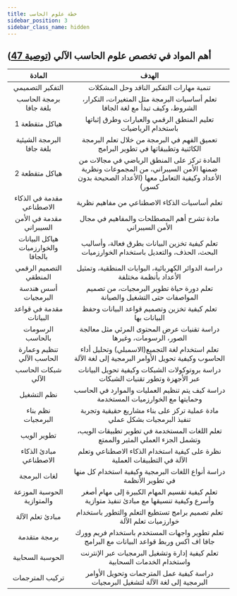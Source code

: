 ```yaml
---
title: خطة علوم الحاسب
sidebar_position: 3
sidebar_class_name: hidden
---
```


## أهم المواد في تخصص علوم الحاسب الآلي ([توصية 47](https://uqu.edu.sa/ccomp_csai/App/Plans?major=478&type=1&edition=47))

| المادة | الهدف |
|  :---: | :---: |
| التفكير التصميمي | تنمية مهارات التفكير الناقد وحل المشكلات |
| برمجة الحاسب بلغة جافا | تعلم أساسيات البرمجة مثل المتغيرات، التكرار، الشروط، وكيف تبدأ مع لغة الجافا |
| هياكل متقطعة 1 | تعليم المنطق الرقمي والعبارات وطرق إثباتها باستخدام الرياضيات |
| البرمجة الشيئية بلغة جافا | تعميق الفهم في البرمجة من خلال تعلم البرمجة الكائنية وتطبيقاتها في تطوير البرامج |
| هياكل متقطعة 2 | المادة تركز على المنطق الرياضي في مجالات من ضمنها الأمن السيبراني، من المجموعات ونظرية الأعداد وكيفية التعامل معها (الأعداد الصحيحة بدون كسور) |
| مقدمة في الذكاء الاصطناعي | تعلم أساسيات الذكاء الاصطناعي من مفاهيم نظرية |
| مقدمة في الأمن السيبراني | مادة تشرح أهم المصطلحات والمفاهيم في مجال الأمن السيبراني |
| هياكل البيانات والخوارزميات بالجافا | تعلم كيفية تخزين البيانات بطرق فعالة، وأساليب البحث، الحذف، والتعديل باستخدام الخوارزميات |
| التصميم الرقمي المنطقي | دراسة الدوائر الكهربائية، البوابات المنطقية، وتمثيل الأعداد بأنظمة مختلفة |
| أسس هندسة البرمجيات | تعلم دورة حياة تطوير البرمجيات، من تصميم المواصفات حتى التشغيل والصيانة |
| مقدمة في قواعد البيانات | تعلم كيفية تخزين وتصميم قواعد البيانات وحفظ البيانات بها |
| الرسومات بالحاسب | دراسة تقنيات عرض المحتوى المرئي مثل معالجة الصور، الرسومات، وغيرها |
| تنظيم وعمارة الحاسب الآلي | تعلم استخدام لغة التجميع(الاسمبلي) وتحليل أداء الحاسوب وكيفية تحويل الأوامر البرمجية إلى لغة الآلة |
| شبكات الحاسب الآلي | دراسة بروتوكولات الشبكات وكيفية تحويل البيانات عبر الأجهزة وتطور تقنيات الشبكات |
| نظم التشغيل | دراسة كيف يتم تنظيم العمليات والموارد في الحاسب وحمايتها مع الخوارزميات المستخدمة |
| نظم بناء البرمجيات | مادة عملية تركز على بناء مشاريع حقيقية وتجربة تنفيذ البرمجيات بشكل عملي |
| تطوير الويب | تعلم اللغات المستخدمة في تطوير تطبيقات الويب، وتشمل الجزء العملي المثير والممتع |
| مبادئ الذكاء الاصطناعي | نظرة على كيفية استخدام الذكاء الاصطناعي وتعلم الآلة في التطبيقات العملية |
| لغات البرمجة | دراسة أنواع اللغات البرمجية وكيفية استخدام كل منها في تطوير الأنظمة |
| الحوسبة الموزعة والمتوازية | تعلم كيفية تقسيم المهام الكبيرة إلى مهام أصغر وأسرع وكيفية تنسيقها مع مبادئ تنفيذ متوازية |
| مبادئ تعلم الآلة | تعلم تصميم برامج تستطيع التعلم والتطور باستخدام خوارزميات تعلم الآلة |
| برمجة متقدمة | تعلم تطوير واجهات المستخدم باستخدام فريم وورك جافا اف اكس وربط قواعد البيانات مع البرامج |
| الحوسبة السحابية | تعلم كيفية إدارة وتشغيل البرمجيات عبر الإنترنت واستخدام الخدمات السحابية |
| تركيب المترجمات | دراسة كيفية عمل المترجمات وتحويل الأوامر البرمجية إلى لغة الآلة لتشغيل البرمجيات |
